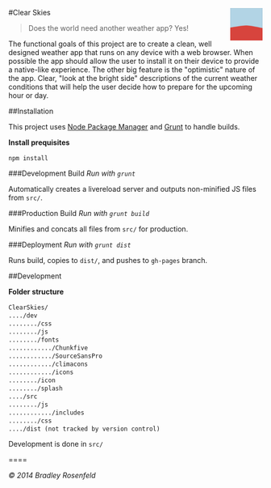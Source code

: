 #Clear Skies <img src="https://raw.githubusercontent.com/BoringCode/ClearSkies/master/dev/icon/favicon-96x96.png?token=938452__eyJzY29wZSI6IlJhd0Jsb2I6Qm9yaW5nQ29kZS9DbGVhclNraWVzL21hc3Rlci9kZXYvaWNvbi9mYXZpY29uLTk2eDk2LnBuZyIsImV4cGlyZXMiOjE0MDY4OTk5NTB9--f07ae8feba896a0c9a70860ef60d01c966fa0cdf" alt="Icon" align="right" height="64"/>

> Does the world need another weather app? Yes!
>
  The functional goals of this project are to create a clean, well designed weather app that runs on any device with a web browser. When possible the app should allow the user to install it on their device to provide a native-like experience. The other big feature is the "optimistic" nature of the app. Clear, "look at the bright side" descriptions of the current weather conditions that will help the user decide how to prepare for the upcoming hour or day.

##Installation

This project uses [Node Package Manager](http://nodejs.org/) and [Grunt](http://gruntjs.com) to handle builds.

**Install prequisites**

```shell
npm install
```

###Development Build
_Run with `grunt`_

Automatically creates a livereload server and outputs non-minified JS files from `src/`.

###Production Build
_Run with `grunt build`_

Minifies and concats all files from `src/` for production.

###Deployment
_Run with `grunt dist`_

Runs build, copies to `dist/`, and pushes to `gh-pages` branch.


##Development

**Folder structure**

```
ClearSkies/
..../dev
......../css
......../js
......../fonts
............/Chunkfive
............/SourceSansPro
............/climacons
............/icons
......../icon
......../splash
..../src
......../js
............/includes
......../css
..../dist (not tracked by version control)
```

Development is done in `src/`

====

_&copy; 2014 Bradley Rosenfeld_
